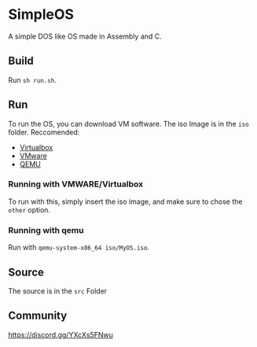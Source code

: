 # SimpleOS
A simple DOS like OS made in Assembly and C. 

## Build
Run `sh run.sh`. 

## Run
To run the OS, you can download VM software.
The iso Image is in the `iso` folder.
Reccomended:
- [Virtualbox](https://www.virtualbox.org/wiki/Downloads)
- [VMware](https://my.vmware.com/web/vmware/downloads/info/slug/desktop_end_user_computing/vmware_fusion/12_0)
- [QEMU](https://www.qemu.org)

### Running with VMWARE/Virtualbox
To run with this, simply insert the iso image, and make sure to chose the `other` option.

### Running with qemu
Run with `qemu-system-x86_64 iso/MyOS.iso`.

## Source
The source is in the `src` Folder

## Community
https://discord.gg/YXcXs5FNwu


